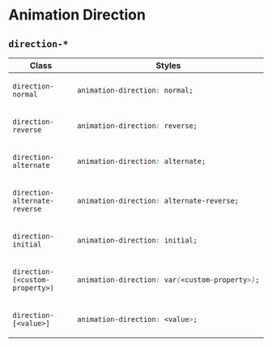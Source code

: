 # Animation Direction

## `direction-*`

<table>
<thead>
<tr>
<th>Class</th>
<th>Styles</th>
</tr>
</thead>
<tbody>
<tr>
<td>

`direction-normal`

</td>
<td>

```css
animation-direction: normal;
```

</td>
</tr>
<tr>
<td>

`direction-reverse`

</td>
<td>

```css
animation-direction: reverse;
```

</td>
</tr>
<tr>
<td>

`direction-alternate`

</td>
<td>

```css
animation-direction: alternate;
```

</td>
</tr>
<tr>
<td>

`direction-alternate-reverse`

</td>
<td>

```css
animation-direction: alternate-reverse;
```

</td>
</tr>
<tr>
<td>

`direction-initial`

</td>
<td>

```css
animation-direction: initial;
```

</td>
</tr>
<tr>
<td>

`direction-(<custom-property>)`

</td>
<td>

```css
animation-direction: var(<custom-property>);
```

</td>
</tr>
<tr>
<td>

`direction-[<value>]`

</td>
<td>

```css
animation-direction: <value>;
```

</td>
</tr>
</tbody>
</table>

<!-- Links -->

[MDN_Direction]: https://developer.mozilla.org/en-US/docs/Web/CSS/animation-direction

